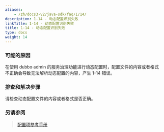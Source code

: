 ```yaml
---
aliases:
    - /zh/docs3-v2/java-sdk/faq/1/14/
description: 1-14 - 动态配置识别失败
linkTitle: 1-14 - 动态配置识别失败
title: 1-14 - 动态配置识别失败
type: docs
weight: 14
---
```



### 可能的原因
 在使用 dubbo admin 的服务治理功能进行动态配置时，配置文件的内容或者格式不正确会导致无法解析动态配置的内容，产生 1-14 错误。
### 排查和解决步骤
 请检查动态配置文件的内容或者格式是否正确。


### 另请参阅
> [配置项参考手册](../../../reference-manual/config/properties)